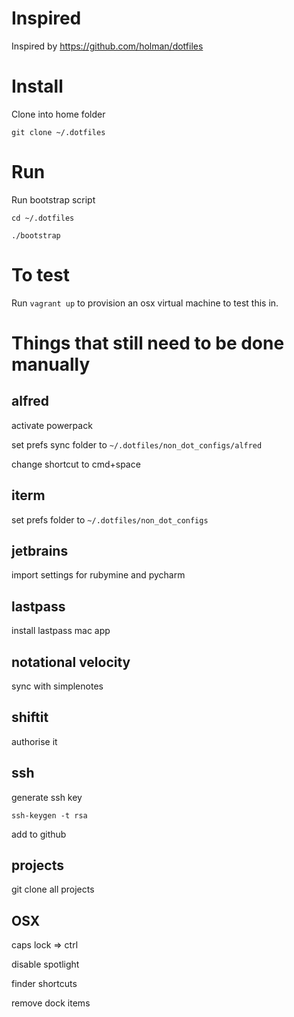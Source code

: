 # Inspired

Inspired by https://github.com/holman/dotfiles

# Install

Clone into home folder

`git clone ~/.dotfiles`

# Run 

Run bootstrap script

`cd ~/.dotfiles`

`./bootstrap`

# To test

Run `vagrant up` to provision an osx virtual machine to test this in.

# Things that still need to be done manually

## alfred
activate powerpack 

set prefs sync folder to `~/.dotfiles/non_dot_configs/alfred`

change shortcut to cmd+space

## iterm
set prefs folder to `~/.dotfiles/non_dot_configs`

## jetbrains
import settings for rubymine and pycharm

## lastpass
install lastpass mac app

## notational velocity
sync with simplenotes

## shiftit
authorise it

## ssh
generate ssh key

	ssh-keygen -t rsa
add to github

## projects
git clone all projects

## OSX
caps lock => ctrl

disable spotlight

finder shortcuts

remove dock items


